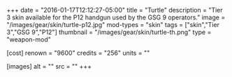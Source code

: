 +++
date = "2016-01-17T12:12:27-05:00"
title = "Turtle"
description = "Tier 3 skin available for the P12 handgun used by the GSG 9 operators."
image = "/images/gear/skin/turtle-p12.jpg"
mod-types = "skin"
tags = ["skin","Tier 3","GSG 9","P12"]
thumbnail = "/images/gear/skin/turtle-th.png"
type = "weapon-mod"

[cost]
  renown = "9600"
  credits = "256"
  units = ""

[images]
  alt = ""
  src = ""
+++
